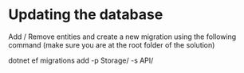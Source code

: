 # Updating the database

Add / Remove entities and create a new migration using the following command (make sure you are at the root folder of the solution)

dotnet ef migrations add <MigrationName> -p Storage/ -s API/ 